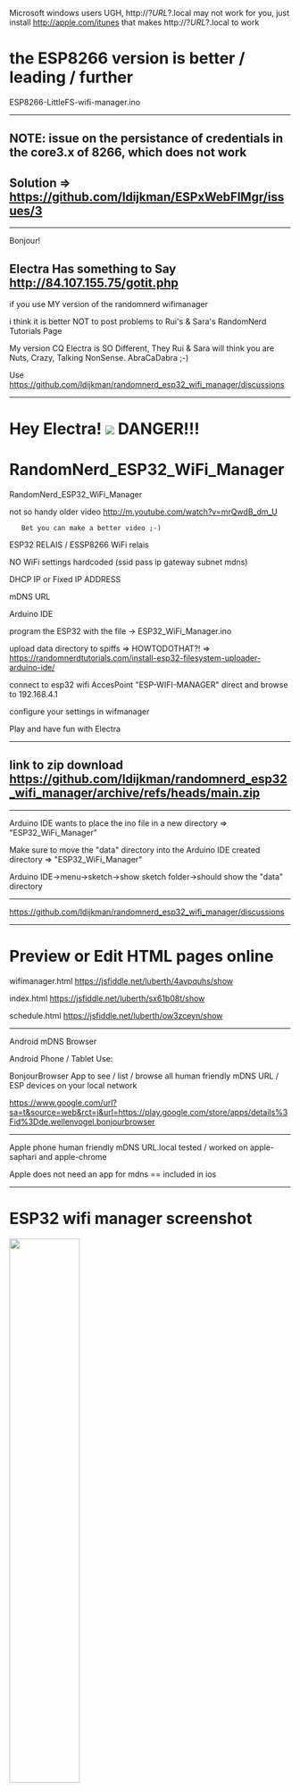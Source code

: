 Microsoft windows users UGH, http://?*URL*?.local may not work for you, just install http://apple.com/itunes that makes http://?*URL*?.local to work 

# the ESP8266 version is better / leading / further

ESP8266-LittleFS-wifi-manager.ino

---

## NOTE: issue on the persistance of credentials in the core3.x of 8266, which does not work
## Solution => https://github.com/ldijkman/ESPxWebFlMgr/issues/3

---

Bonjour!

Electra Has something to Say http://84.107.155.75/gotit.php
---

if you use MY version of the randomnerd wifimanager

i think it is better NOT to post problems to Rui's & Sara's RandomNerd Tutorials Page

My version CQ Electra is SO Different, They Rui & Sara will think you are Nuts, Crazy, Talking NonSense. AbraCaDabra ;-)

Use https://github.com/ldijkman/randomnerd_esp32_wifi_manager/discussions

---

# Hey Electra! <img src="https://github.com/ldijkman/randomnerd_esp32_wifi_manager/blob/main/data/Electra_192x192.png"> DANGER!!!
# RandomNerd_ESP32_WiFi_Manager
RandomNerd_ESP32_WiFi_Manager

not so handy older video http://m.youtube.com/watch?v=mrQwdB_dm_U

       Bet you can make a better video ;-)

ESP32 RELAIS / ESSP8266 WiFi relais

NO WiFi settings hardcoded  (ssid pass ip gateway subnet mdns)

DHCP IP or Fixed IP ADDRESS

mDNS URL

Arduino IDE

program the ESP32 with the file -> ESP32_WiFi_Manager.ino

upload data directory to spiffs => HOWTODOTHAT?! => https://randomnerdtutorials.com/install-esp32-filesystem-uploader-arduino-ide/

connect to esp32 wifi AccesPoint "ESP-WIFI-MANAGER" direct and browse to 192.168.4.1

configure your settings in wifmanager

Play and have fun with Electra

---
## link to zip download https://github.com/ldijkman/randomnerd_esp32_wifi_manager/archive/refs/heads/main.zip

---

Arduino IDE wants to place the ino file in a new directory => "ESP32_WiFi_Manager"

Make sure to move the "data" directory into the Arduino IDE created directory => "ESP32_WiFi_Manager"

Arduino IDE->menu->sketch->show sketch folder->should show the "data" directory

---

https://github.com/ldijkman/randomnerd_esp32_wifi_manager/discussions

---

# Preview or Edit HTML pages online

wifimanager.html https://jsfiddle.net/luberth/4avpquhs/show

index.html https://jsfiddle.net/luberth/sx61b08t/show

schedule.html https://jsfiddle.net/luberth/ow3zceyn/show


---

Android mDNS Browser

Android  Phone / Tablet Use:

BonjourBrowser App to see / list / browse all human friendly mDNS URL / ESP devices on your local network 

https://www.google.com/url?sa=t&source=web&rct=j&url=https://play.google.com/store/apps/details%3Fid%3Dde.wellenvogel.bonjourbrowser

---

Apple phone human friendly mDNS URL.local tested / worked on apple-saphari and apple-chrome

Apple does not need an app for mdns == included in ios

---

# ESP32 wifi manager screenshot

<img src="https://github.com/ldijkman/randomnerd_esp32_wifi_manager/blob/main/images/Screenshot_ESP32_WiFi_Manager.jpg" width="50%">

---

# Index.html

<img src="https://github.com/ldijkman/randomnerd_esp32_wifi_manager/blob/main/images/Screenshot_20220114-200120_Chrome.jpg" width="50%">

---

## Electra Schedule, Schedule Electra (not Working yet... Help?)

Easy set & overview and a load of switchtimes (more and better as most commercial paid programs/apps)

Each device its own schedule webpage

<img src="https://github.com/ldijkman/randomnerd_esp32_wifi_manager/blob/main/images/Screenshot_20220118-182856_Chrome.jpg">

---

# Android phone chrome  ≣  add to home screen

<img src="https://github.com/ldijkman/randomnerd_esp32_wifi_manager/blob/main/images/Screenshot_20220109-135523_One%20UI%20Home.jpg" width="30%">

# Android chrome ≣ add to home screen

---





Esp32 scan for other devices on the local network

Mdns scan on esp32 serial monitor scanstr html links to other devices in the network

Electra scans every 10 seconds to see what devices there are in the local network

if you add a new device => it will list a link to it on each devices webpage with a human friendly link

<img src="https://github.com/ldijkman/randomnerd_esp32_wifi_manager/blob/main/images/mdns_scan_html_links.jpg">

-

--

---
## Electra's Sneak Sleek Peek Preview, Future Up/Download, Edit, Delete

## OnLine InBrowser Manage Contents of LittleFS on ESP8266, FileManager

Wouldn't it be nice to change the feel, look, sound, taste, smell of Electra with different Skins

upload another html/css and make Electra look different?! or modify, hack or edit it online, inbrowser, yourself

<b>Can you do that with your ad bloaded or paid app? ;-)</b>

looks like it also does multifile upload if multi-selected files are dropped on dropzone

## https://github.com/ldijkman/ESPxWebFlMgr

<img src="https://github.com/ldijkman/randomnerd_esp32_wifi_manager/blob/main/images/20220122_053531.jpg">

## https://github.com/ldijkman/ESPxWebFlMgr

<img src="https://github.com/ldijkman/randomnerd_esp32_wifi_manager/blob/main/images/20220122_053548.jpg">

## https://github.com/ldijkman/ESPxWebFlMgr

---

# My Arduino IDE Settings for ESP32 4mb / 8mb

<img src="https://github.com/ldijkman/randomnerd_esp32_wifi_manager/blob/main/images/20220120_183555.jpg" width="50%">

---

# My Arduino IDE Settings for ESP8266 4mb

Need for Speed, ElectrA on Steroids => CPU Frequency: "160 MHz" foto says 80MHz

<img src="https://github.com/ldijkman/randomnerd_esp32_wifi_manager/blob/main/images/20220121_172823.jpg" width="50%">

Need for Speed, ElectrA on Steroids => CPU Frequency: "160 MHz" foto says 80MHz

---

# Electra's Heart will Beat on Next Devices

## Electra likes to have some BrainCells, 4MB makes her Happy

make sure some say 8mb but if its 8mbit, then it is 1MByte, Electra Says Bigger is Better, minimal 32mbit==4MByte 

---

# ESP8266 NodeMCU 32mbit=4MByte?

https://www.google.com/search?q=ESP8266+NodeMCU+4mb

<img src="https://github.com/ldijkman/randomnerd_esp32_wifi_manager/blob/main/images/esp_8266_nodemcu.png">

---

# ESP8266 Wemos D1 Mini with Relais Shield 32mbit=4MByte? External Antenna?

https://www.google.com/search?q=ESP8266+Wemos+D1+Mini+4mb

<img src="https://github.com/ldijkman/randomnerd_esp32_wifi_manager/blob/main/images/ESP8266_wemos_d1_mini_with_relais_shield.png">

---
# ESP8266 sinilink relais ESP12F think 32mbit=4MByte?

https://templates.blakadder.com/sinilink_XY-WF36V.html

looks like there are 2 types in voltage

not sure if you can program it via usb => maybe ftdi esp01 via pcdb pad holes == i do not like that

had a look at the app == nah == Electra will be better in the future

https://www.google.com/search?q=xy-wf36v+sinilink+wifi

<img src="https://github.com/ldijkman/randomnerd_esp32_wifi_manager/blob/main/images/xinilink.png">

---

ESP32 3Euro wifi I/O development board cheapest toy for many hours of fun or frustration for nerds

ESP32-WROOM-32E 32 Mbit == 4 MByte  think there are also 2byte/16mbit versions

EsP32 WROOM 38pin devkit https://www.google.com/search?q=EDP32+wroom+devkitc+38pin

ESP32-WROVER with 64 MBit == 8 MByte

ESP32 WROVER 38pin devkit https://www.google.com/search?q=EDP32+wrover+devkitc+38pin

<img src="https://github.com/ldijkman/randomnerd_esp32_wifi_manager/blob/main/images/ESP32_Fingers.jpeg">

Bit like a 1995 PC 486DX2 200Mhz with WiFi FingerNail Sized

# like next, and dont like it

## X-HX0293A

do not like that it has no usb connection

Needs an FTDI programmer at3.3v or esp01 programmer with some wires



ESP32 relay module 90...250~VAC



![AC90-250V-1-CH-ESP32-Relay-Development-Board-Onboard-ESP32-WROOM-32E-WiFi-BLE-Module-RST jpg_Q90](https://user-images.githubusercontent.com/45427770/147869576-b0d2661a-d553-4a80-832f-896d3b2ce9ca.jpg)

AC90-250V 1 CH ESP32 Relay Development Board Onboard ESP32-WROOM-32E WiFi BLE Module RST IO0 Button Relay Module

## WARNING!!! Do not Touch Electra with your bare hands!

## Contact With 110&tilde;VAC / 230&tilde;VAC versions of Electra Maybe a Shocking Experience

## Electra can Kill You!

<p align="center">

# A penny for sharing my thoughts

<img src="https://encrypted-tbn0.gstatic.com/images?q=tbn:ANd9GcRCn5P8yE7Nd7QBcKb9-JZbMWKPSwYT1weQpaY2tJaE9WUFU8bqQwYyLXvthWWqD4wZ_6s&usqp=CAU">

Http://paypal.me/LDijkman

</p>
...

..

.

Do Not Burn and Forget


---

Esp32 espressif the box == looks like it sells well == sold out 
https://esp32.com/viewforum.php?f=44&sid=488fe9512f2482e48533b0d931896541

https://esp32.com/viewtopic.php?f=44&t=25021

---

pi@raspberrypi:~ $ avahi-browse -r -all

# #MeToo #Electra

# Electra 4 YouToo!?

# Electra

Simple advanced home automation

each device a handy wifimanager config page, fixed, dhcp, mDNS, NTP, i/o, change settings from AP or STA mode

each device a human friendly URL http://kitchen,local    http://living.local etc

each device its webpage lists automaticly all other devices in the local network wit a link to its URL http://kitchen,local    http://living.local etc

each device  its own webpage (browse trough your house)

each device its on easy to set & overview timed settings (loads of timed settings possible)

Skins html/css for the main page editable uploadeble so create your own look for Electra / share your design?

each device its own filemanager/editor/upload/download

i must have forgot something => no ads, data privacy, no payments

![mosquito](https://user-images.githubusercontent.com/45427770/152668207-f400a39e-72a9-42c0-a6d2-412865e8dea2.jpeg)

### Electra is like normal people not a fan of MQTT Mosquitoes
but maybe, she has to live with them

Help Electra? https://github.com/ldijkman/randomnerd_esp32_wifi_manager/discussions !


Soon, The power of Electra wil run on a Gazilion devices ;-)

All you need is Electra!

impressive Espressif

